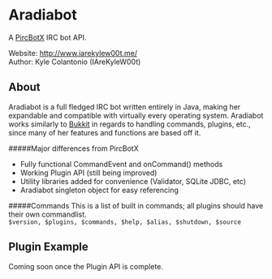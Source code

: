 Aradiabot
=========
A [PircBotX](https://code.google.com/p/pircbotx/) IRC bot API.

Website: http://www.iarekylew00t.me/  
Author: Kyle Colantonio (IAreKyleW00t)

About
-----
Aradiabot is a full fledged IRC bot written entirely in Java, making her expandable and compatible with virtually every operating system. Aradiabot works similarly to [Bukkit](https://github.com/Bukkit/Bukkit) in regards to handling commands, plugins, etc., since many of her features and functions are based off it.

#####Major differences from PircBotX
* Fully functional CommandEvent and onCommand() methods
* Working Plugin API (still being improved)
* Utility libraries added for convenience (Validator, SQLite JDBC, etc)
* Aradiabot singleton object for easy referencing

#####Commands
This is a list of built in commands; all plugins should have their own commandlist.  
```$version, $plugins, $commands, $help, $alias, $shutdown, $source```

Plugin Example
--------------
Coming soon once the Plugin API is complete.
